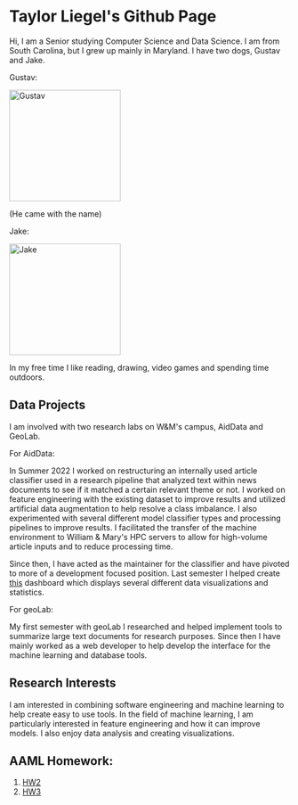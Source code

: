 
# Taylor Liegel's Github Page
Hi, I am a Senior studying Computer Science and Data Science. I am from South Carolina, but I grew up mainly in Maryland. I have two dogs, Gustav and Jake.

Gustav:

<img src="https://i.imgur.com/14m1uva.jpeg" alt="Gustav" width="200"/>

(He came with the name)

Jake:

<img src="https://i.imgur.com/vuiIGg2.jpeg" alt="Jake" width="200"/>

In my free time I like reading, drawing, video games and spending time outdoors. 

## Data Projects
I am involved with two research labs on W&M's campus, AidData and GeoLab.

For AidData:

In Summer 2022 I worked on restructuring an internally used article classifier used in a research pipeline that analyzed text within news documents to see if it matched a certain relevant theme or not. I worked on feature engineering with the existing dataset to improve results and utilized artificial data augmentation to help resolve a class imbalance. I also experimented with several different model classifier types and processing pipelines to improve results. I facilitated the transfer of the machine environment to William & Mary's HPC servers to allow for high-volume article inputs and to reduce processing time. 

Since then, I have acted as the maintainer for the classifier and have pivoted to more of a development focused position. Last semester I helped create [this](https://china.aiddata.org/) dashboard which displays several different data visualizations and statistics. 

For geoLab:

My first semester with geoLab I researched and helped implement tools to summarize large text documents for research purposes. Since then I have mainly worked as a web developer to help develop the interface for the machine learning and database tools.

## Research Interests

I am interested in combining software engineering and machine learning to help create easy to use tools. In the field of machine learning, I am particularly interested in feature engineering and how it can improve models. I also enjoy data analysis and creating visualizations. 

## AAML Homework:

1. [HW2](HW2/Liegel_HW2.ipynb)
2. [HW3](HW3/HW3_AAML.ipynb)


